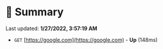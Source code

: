 # 📖 Summary
Last updated: **1/27/2022, 3:57:19 AM**

- `GET` [https://google.com](https://google.com) - **Up** (148ms)
